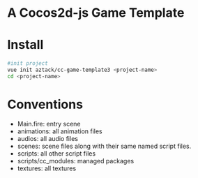 A Cocos2d-js Game Template
====

Install
====
```bash
#init project
vue init aztack/cc-game-template3 <project-name>
cd <project-name>
```

Conventions
====

- Main.fire: entry scene
- animations: all animation files
- audios: all audio files
- scenes: scene files along with their same named script files.
- scripts: all other script files
- scripts/cc_modules: managed packages
- textures: all textures

